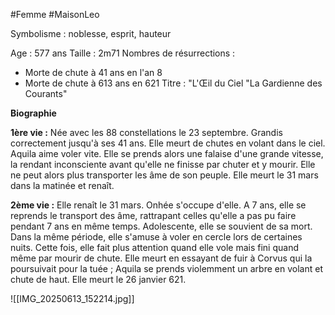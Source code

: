 #Femme #MaisonLeo

Symbolisme : noblesse, esprit, hauteur

Age : 577 ans
Taille : 2m71
Nombres de résurrections :
- Morte de chute à 41 ans en l'an 8
- Morte de chute à 613 ans en 621
Titre :
"L'Œil du Ciel
"La Gardienne des Courants"

**Biographie**

**1ère vie :** Née avec les 88 constellations le 23 septembre. Grandis correctement jusqu'à ses 41 ans. Elle meurt de chutes en volant dans le ciel. Aquila aime voler vite. Elle se prends alors une falaise d'une grande vitesse, la rendant inconsciente avant qu'elle ne finisse par chuter et y mourir. Elle ne peut alors plus transporter les âme de son peuple. Elle meurt le 31 mars dans la matinée et renaît. 

**2ème vie :** Elle renaît le 31 mars. Onhée s'occupe d'elle. A 7 ans, elle se reprends le transport des âme, rattrapant celles qu'elle a pas pu faire pendant 7 ans en même temps. Adolescente, elle se souvient de sa mort. Dans la même période, elle s'amuse à voler en cercle lors de certaines nuits. Cette fois, elle fait plus attention quand elle vole mais fini quand même par mourir de chute. Elle meurt en essayant de fuir à Corvus qui la poursuivait pour la tuée ; Aquila se prends violemment un arbre en volant et chute de haut. Elle meurt le 26 janvier 621.

![[IMG_20250613_152214.jpg]]